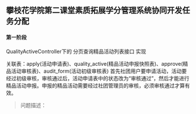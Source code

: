 ## 攀枝花学院第二课堂素质拓展学分管理系统协同开发任务分配

#### 第一阶段
QualityActiveController下的  分页查询精品活动列表接口 实现

关联表：apply(活动申请表)、quality_active(精品活动申报快照表)、approve(精品活动审核表)、audit_form(活动初级审核表)
        首先社团用户要申请活动，活动要经过初级审核，审核通过后，活动申请表中的状态改为“审核通过”，然后才能进行
        精品活动申报。申报的精品活动需要经过社团管理员的审核，必须审核通过才算有效。

> 问题描述：
